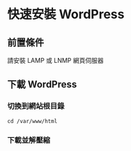#  快速安裝 WordPress

## 前置條件
 請安裝 LAMP 或 LNMP 網頁伺服器

## 下載 WordPress  

###  切換到網站根目錄
    cd /var/www/html

### 下載並解壓縮

